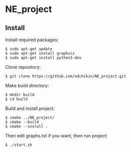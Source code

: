 # NE_project
## Install
Install required packages:
```
$ sudo apt-get update
$ sudo apt-get install graphviz
$ sudo apt-get install python3-dev
```
Clone repository:
```
$ git clone https://github.com/ndchikin/NE_project.git
```
Make build directory:
```
$ mkdir build
$ cd build
```
Build and install project:
```
$ cmake ../NE_project/
$ cmake --build .
$ cmake --install .
```
Then edit graphs.txt if you want, then run project:
```
$ ./start.sh
```
